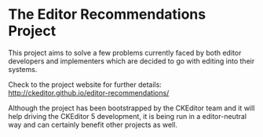 # The Editor Recommendations Project

This project aims to solve a few problems currently faced by both editor developers and implementers which are decided
to go with editing into their systems.

Check to the project website for further details:
http://ckeditor.github.io/editor-recommendations/

Although the project has been bootstrapped by the CKEditor team and it will help driving the CKEditor 5 development, it
is being run in a editor-neutral way and can certainly benefit other projects as well.
